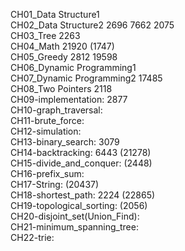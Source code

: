 CH01_Data Structure1  <br>
CH02_Data Structure2 2696 7662 2075 <br>
CH03_Tree 2263 <br>
CH04_Math 21920 (1747) <br>
CH05_Greedy 2812 19598 <br>
CH06_Dynamic Programming1 <br>
CH07_Dynamic Programming2 17485 <br>
CH08_Two Pointers 2118 <br>
CH09-implementation: 2877 <br>
CH10-graph_traversal: <br>
CH11-brute_force:  <br>
CH12-simulation:  <br> 
CH13-binary_search: 3079 <br>
CH14-backtracking: 6443 (21278) <br>
CH15-divide_and_conquer: (2448) <br>
CH16-prefix_sum: <br>
CH17-String: (20437) <br>
CH18-shortest_path: 2224 (22865) <br>
CH19-topological_sorting: (2056) <br>
CH20-disjoint_set(Union_Find): <br>
CH21-minimum_spanning_tree:  <br>
CH22-trie: <br>




